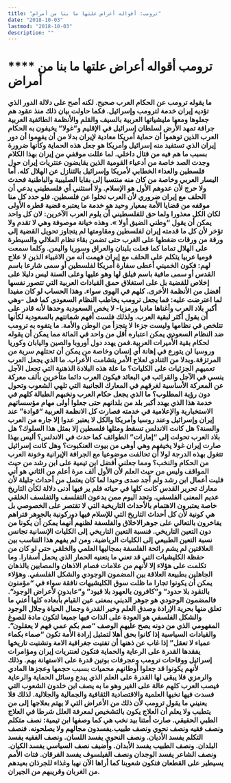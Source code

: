```yaml
---
title: "ترومب: أقواله أعراض علتها ما بنا من أمراض"
date: "2018-10-03"
lastmod: "2018-10-03"
description: ""
---
```

# **** **ترومب أقواله أعراض علتها ما بنا من أمراض**

### ما يقوله ترومب عن الحكام العرب صحيح. لكنه أصح على دلالة الدور الذي تؤديه إيران خدمة لترومب وإسرائيل. فكما حاولت بيان ذلك منذ عقود هم جعلوها ومعها مليشياتها العربية بالسيف والقلم والأنظمة الطائفية العربية جرافة تمهد الأرض لسلطان إسرائيل في الإقليم و”غولا” يخيفون به الحكام العرب الذين توهموا أن حماية أمريكا معادية لإيران بدلا من أن يفهموا أن دور إيران الذي تستفيد منه إسرائيل وأمريكا هو جعل هذه الحماية وكأنها ضرورة بسبب ما هم فيه من قتال داخلي. لما عللت موقفي من إيران بهذا الكلام وجدت الصد خاصة من أدعياء القومية الذين يقايضون عنتريات إيران حول فلسطين والعداء الخطابي لأمريكا وإسرائيل بالتنازل عن الهلال كله. أما اليسار العربي وخاصة من كان منه منتسبا إلى بقايا الصليبية والباطنية فحدث ولا حرج لأن عدوهم الأول هو الإسلام. ولا أستثني أي فلسطيني يدعي أن الحلف مع إيران ضروري لأن العرب تخلوا عن فلسطين. فلو حدد كل منا موقفه من قضايا الأمة بمعيار وحيد هو خدمة ما يعتبره قضية قطره الأولى لكان الكل معذورا ولما حق للفلسطيني أن يلوم العرب الآخرين: لان كل واحد يمكن أن يقول “وطني الضيق أولا ». وهذه خيانة موصوفة وهي لا تقدم ولا تؤخر لأن كل ما قدمته إيران لفلسطين ومقاومتها لم يتجاوز تحويل القضية إلى ورقة من ورقات ضغطها على الغرب حتى تضمن بقاء نظام الملالي والسيطرة على الهلال تماما كما فعلت بلبنان والعراق وسوريا واليمن. وكلما سمعت قوميا عربيا يتكلم على الحلف مع إيران فهمت أنه من الاغبياء الذين لا علاج لهم: فكون الخميني أعطى سفارة أمريكا لفلسطين أو سمى شارعا باسم القدس أو سمى مافية باسم فيلق لها وهو عليها وعلى السنة ليس دليلا على إخلاص للقضية بل على استغلاق حمق القيادات العربية التي تتصور نفسها أفضل من الأنظمة الأخرى. كلهم في الهوى سواء. وهذا الحساب لو كان مفيدا لما اعترضت عليه: فما يجعل ترومب يخاطب النظام السعودي كما فعل -وهي أكبر بلاد العرب وأغناها ماديا ورمزيا- لا يخص السعودية وحدها لأنه قادر على أن يقول أكثر لبقية العرب. ولذلك فلست أفهم شماتتهم بالسعودية لكأنها تتلخص في نظامها وليست جزءا لا يتجزأ من الوطن والأمة. ما يتفوه به ترومب ضد النظام السعودي يمكن اعتباره أقل من واحد في المائة مما يمكن أن يقوله لحكام بقية الأُميرات العربية.فمن يهدد دول أوروبا والصين واليابان وكوريا وروسيا لن يتورع في إهانة أي إنسان وخاصة من يمكن أن تحتلهم سرية من المرتزقة.وبدلا من التنادي لعلاج الأمر يتشامت الأعراب. ما الذي يجعل العرب تعميهم الجزئيات على الكليات؟ ما علة هذه البلادة الذهنية التي تجعل الآجل ينسي في الآجل والقرائب في البعائد فيكون العرب دائما متأخرين بألف معركة عن المعركة الأساسية لغرقهم في المعارك الجانبية التي تلهي الشعوب وتحول دون رؤية المطلوب؟ ما الذي يجعل حكام العرب ونخبهم الطبالة كلهم في خدمة هذا الذي يهدد أكبر بلد من بلدانهم حتى جعلوا أولى مهام مؤسساتهم الاستخبارية والإعلامية في خدمته فصارت كل الانظمة العربية “قوادة” عند إيران وإسرائيل وعند روسيا وأمريكا والكل لا يعتبر عدوا إلا جاره من العرب والسنة؟ هل كانت الاندلس تسقط ومثلها فلسطين إلا بمثل هذا السلوك؟ هل بلاد العرب تحولت إلى “إمارات” الطوائف كما حدث في الاندلس؟ أليس بهذا صارت إيران غولا يخيفهم وهي أوهى من بيوت العنكبوت؟ وهل كانت إسرائيل تتغول بهذه الدرجة لولا أن تحالفت موضوعيا مع الجرافة الإيرانية وخونة العرب من الحكام والنخب؟ ومما جعلني أفضل ابن تيمية على ابن رشد من حيث المواقف وليس من حيث العلم لأن الأول ألف مرة أعلم من الثاني هو أني فليت أعمال ابن رشد ولم أجد صدى وحيدا لما كان يعتمل من أحداث جليلة لأن معارك تحرير القدس كانت كلها في حياته فلم ير فيها أدنى دلالة لكأن التاريخ عديم المعنى الفلسفي. وتجد اليوم ممن يدعون التفلسف والتفلسف الخلقي خاصة يعتبرون الاهتمام بالأحداث التاريخية التي لا تقتصر على الخصوصي بل هي كونية لأن كل أحداث التاريخ التي للإسلام فيها دوركونية بالجوهر فتراهم يفاخرون بالتعالي على جوهرالاخلاق والفلسفة لظنهم أنهما يمكن أن يكونا من دون التعين التاريخي. فنسبة التعين التاريخي إلى الكليات الإنسانية تجانس نسبة التعين الطبيعي إلى الكليات الرياضية. ومن لم يفهم هذا التناسب بين العلاقتين لم يشم رائحة الفلسفة بمجاليها العلمي والخلقي حتى لو كان من حفظة الكليشيات التي قد تعني ما يتعنيه الحمار الذي يحمل أسفارا. وما تكلمت على هؤلاء إلا لأنهم من علامات فصام الاذهان والمصابين بالذهان الجاهلين بطبيعة العلاقة بين المضمون الوجودي والشكل الفلسفي. وهؤلاء يمكن أن يكونوا تجارا ما ظلت سوق الكليشيهات نافقة سواء في “مؤمنون بالنقود بلا حدود” و”كافرون بالعهود بلا قيود” و”عابدون لأعراض الوجود”. فالمضمون الوجودي هو جوهر الديني بمعنى عين القيام بأبعاده كلها أعني ما تعلق منها بحرية الإرادة وصدق العلم وخير القدرة وجمال الحياة وجلال الوجود والشكل الفلسفي هو العودة على الذات فيها جميعا لتكون مادة للصوغ المفهومي الذي من دونه يصح عليهم الوصف “صم بكم عمي فهم لا يعقلون”. والقيادات السياسية إذا كانوا بحق أهلا لتمثيل إرادة الأمة تكون “صماء بكماء عمياء لا تعقل” إذا غاب عن ذهنها أن تفتيت جغرافية الامة وتشتيت تاريخها يفقدها القدرة على الرعاية والحماية فتكون لعنتريات إيران ومؤامرات إسرائيل ووقاحات ترومب وعجرفات بوتين قدرة على الاستهانة بهم. وذلك لأنهم يكونوا قد جعلوا أوطانهم محميات بسبب حجمها وعجزها المادي والرمزي فلا يبقى لها القدرة على العلم الذي يبدع وسائل الحماية والرعاية فيصب العرب كلهم عالة على الغير وهو ما به يصف ابن خلدون الشعوب التي فسدت فيها نخبها العلمية والاقتصادية الثقافية والجمالية والجلالية. لذلك فلا يعنيني ما يقول ترومب لأن ذلك من الأعراض التي لا يهتم بعلاجها إلى من يتطبب ولا يعلم أن العلاج يكون بالتشخيص لمعرفة العلل شرطا في العلاج الطبي الحقيقي. صارت أمتنا بيد نخب هي كما وصفها ابن تيمية: نصف متكلم ونصف فقيه ونصف نحوي ونصف طبيب.يفسدون مجالهم ولا يصلحونه. فنصف التكلم يفسد الأديان. ونصف النحوي يفسد اللسان. ونصف الفقيه يفسد البلدان. ونصف الطبيب يفسد الأبدان. وأضيف نصف السياسي يفسد الكيان. ونصف الشاعر يفسد الوجدان ونصف الفيلسوف يفسد الفرقان. فتات الأمم يسيطير على القطعان فتكون شعوبنا كما أراها الآن نهبا وغذاء للجرذان بعيدهم من الغربان وقريبهم من الجيران.

###